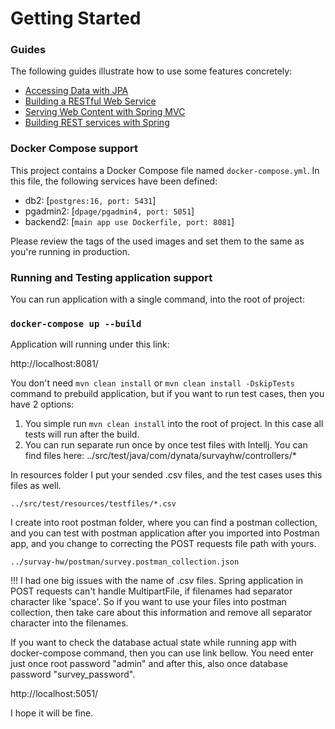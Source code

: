 # Getting Started

### Guides

The following guides illustrate how to use some features concretely:

* [Accessing Data with JPA](https://spring.io/guides/gs/accessing-data-jpa/)
* [Building a RESTful Web Service](https://spring.io/guides/gs/rest-service/)
* [Serving Web Content with Spring MVC](https://spring.io/guides/gs/serving-web-content/)
* [Building REST services with Spring](https://spring.io/guides/tutorials/rest/)

### Docker Compose support

This project contains a Docker Compose file named `docker-compose.yml`.
In this file, the following services have been defined:

* db2: [`postgres:16, port: 5431`]
* pgadmin2: [`dpage/pgadmin4, port: 5051`]
* backend2: [`main app use Dockerfile, port: 8081`]

Please review the tags of the used images and set them to the same as you're running in production.

### Running and Testing application support

You can run application with a single command, into the root of project:

### `docker-compose up --build`

Application will running under this link:

http://localhost:8081/

You don't need `mvn clean install` or `mvn clean install -DskipTests` command to prebuild application,
but if you want to run test cases, then you have 2 options:

1. You simple run `mvn clean install` into the root of project. In this case all tests will run after the build.
2. You can run separate run once by once test files with Intellj. You can find files here:
   ../src/test/java/com/dynata/survayhw/controllers/*

In resources folder I put your sended .csv files, and the test cases uses this files as well.

    ../src/test/resources/testfiles/*.csv

I create into root postman folder, where you can find a postman collection,
and you can test with postman application after you imported into Postman app,
and you change to correcting the POST requests file path with yours.

    ../survay-hw/postman/survey.postman_collection.json

!!! I had one big issues with the name of .csv files.
Spring application in POST requests can't handle MultipartFile, if filenames had separator character like 'space'.
So if you want to use your files into postman collection, then take care about this information and remove all separator
character into the filenames.

If you want to check the database actual state while running app with docker-compose command,
then you can use link bellow. You need enter just once root password "admin" and after this, also once database
password "survey_password".

http://localhost:5051/

I hope it will be fine.